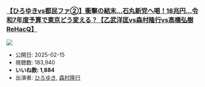 ### [【ひろゆきvs都民ファ②】衝撃の結末…石丸新党へ喝！18兆円…令和7年度予算で東京どう変える？【乙武洋匡vs森村隆行vs高橋弘樹ReHacQ】](https://www.youtube.com/watch?v=XD-HX6bKkUw)
[![](https://img.youtube.com/vi/XD-HX6bKkUw/sddefault.jpg)](https://www.youtube.com/watch?v=XD-HX6bKkUw)
-   公開日: 2025-02-15
-   視聴数: 183,940
-   **いいね数: 1,884**
-   出演者: [ひろゆき](/rehacq_fan/people/ひろゆき "wikilink"), [森村隆行](/rehacq_fan/people/森村隆行 "wikilink")
